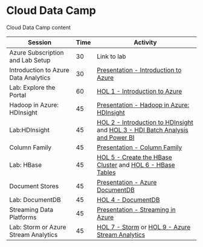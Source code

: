 # Cloud Data Camp
Cloud Data Camp content

Session     | Time  | Activity
-------- | --- | ---------------
Azure Subscription and Lab Setup  | 30  | Link to lab
Introduction to Azure Data Analytics  | 30  | <a href='Presentation/Introduction/Introduction.pptx'>Presentation - Introduction to Azure</a>
Lab: Explore the Portal | 60  | <a href='HOL/HOL1-IntroductionToAzure.md'>HOL 1 - Introduction to Azure</a>
Hadoop in Azure: HDInsight  | 45  | <a href='Presentation/HDInsight/Hadoop in Azure.pptx'>Presentation - Hadoop in Azure: HDInsight</a>
Lab:HDInsight | 45  | <a href='HOL/HOL2-IntroductionToHDInsight.md'>HOL 2 - Introduction to HDInsight</a> and <a href='HOL/HOL3-HDIBatchAnalysisAndPowerBI.md'>HOL 3 - HDI Batch Analysis and Power BI</a>
Column Family | 45  | <a href='Presentation/Column Family/Column Family.pptx'>Presentation - Column Family</a>
Lab: HBase  | 45  | <a href='HOL/HOL5-CreateHBaseClusterPowershell.md'>HOL 5 - Create the HBase Cluster</a> and <a href='HOL/HOL6-HBaseTables.md'>HOL 6 - HBase Tables</a>
Document Stores | 45  | <a href='Presentation/Document Stores/Azure DocumentDB.pptx'>Presentation - Azure DocumentDB</a>
Lab: DocumentDB | 45  | <a href='HOL/HOL4-DocumentDB.md'>HOL 4 - DocumentDB</a>
Streaming Data Platforms  | 45  | <a href='Presentation/Streaming/Streaming in Azure.pptx'>Presentation - Streaming in Azure</a>
Lab: Storm or Azure Stream Analytics  | 45  | <a href='HOL/HOL7-Storm.md'>HOL 7 - Storm</a> or <a href='HOL/HOL9-StreamAnalytics.md'>HOL 9 - Azure Stream Analytics</a> 
